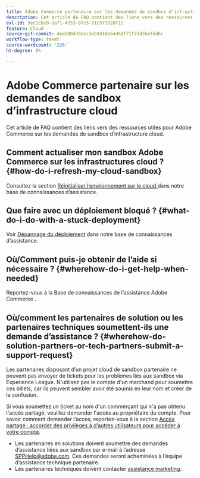 ```yaml
---
title: Adobe Commerce partenaire sur les demandes de sandbox d’infrastructure cloud
description: Cet article de FAQ contient des liens vers des ressources utiles pour Adobe Commerce sur les demandes de sandbox d’infrastructure cloud.
exl-id: 3ec1cbc0-1a71-4753-8fc5-51c5f1928f12
feature: Cloud
source-git-commit: 4ed280478e1c3eb9d10eb4d62f71f7dd3bef6d6c
workflow-type: tm+mt
source-wordcount: '226'
ht-degree: 0%

---
```


# Adobe Commerce partenaire sur les demandes de sandbox d’infrastructure cloud

Cet article de FAQ contient des liens vers des ressources utiles pour Adobe Commerce sur les demandes de sandbox d’infrastructure cloud.

## Comment actualiser mon sandbox Adobe Commerce sur les infrastructures cloud ? {#how-do-i-refresh-my-cloud-sandbox}

Consultez la section [ Réinitialiser l’environnement sur le cloud ](/help/how-to/general/reset-environment-on-cloud.md) dans notre base de connaissances d’assistance.

## Que faire avec un déploiement bloqué ? {#what-do-i-do-with-a-stuck-deployment}

Voir [Dépannage du déploiement](/help/troubleshooting/deployment/magento-deployment-troubleshooter.md) dans notre base de connaissances d’assistance.

## Où/Comment puis-je obtenir de l’aide si nécessaire ? {#wherehow-do-i-get-help-when-needed}

Reportez-vous à la Base de connaissances de l’assistance Adobe Commerce [](https://support.magento.com/hc/en-us).

## Où/comment les partenaires de solution ou les partenaires techniques soumettent-ils une demande d’assistance ? {#wherehow-do-solution-partners-or-tech-partners-submit-a-support-request}

Les partenaires disposant d’un projet cloud de sandbox partenaire ne peuvent pas envoyer de tickets pour les problèmes liés aux sandbox via Experience League. N&#39;utilisez pas le compte d&#39;un marchand pour soumettre ces billets, car ils peuvent sembler avoir été soumis en leur nom et créer de la confusion.

Si vous soumettez un ticket au nom d&#39;un commerçant qui n&#39;a pas obtenu l&#39;accès partagé, veuillez demander l&#39;accès au propriétaire du compte. Pour savoir comment demander l’accès, reportez-vous à la section [Accès partagé : accorder des privilèges à d’autres utilisateurs pour accéder à votre compte](https://experienceleague.adobe.com/en/docs/commerce-knowledge-base/kb/help-center-guide/magento-help-center-user-guide#shared-access).

* Les partenaires en solutions doivent soumettre des demandes d’assistance liées aux sandbox par e-mail à l’adresse [SPPHelp@adobe.com](mailto:SPPHelp@adobe.com). Ces demandes seront acheminées à l’équipe d’assistance technique partenaire.
* Les partenaires techniques doivent contacter [assistance marketing](mailto:commercemarketplacesupport@adobe.com).


